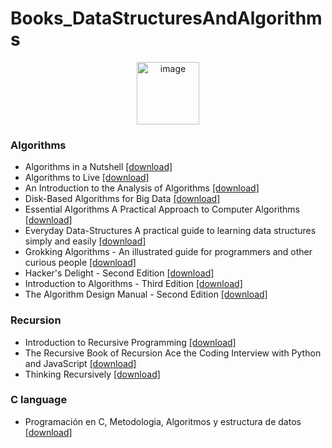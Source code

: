 # Books_DataStructuresAndAlgorithms
<p align="center">
<img width="100" alt="image" src="https://media1.giphy.com/media/hAieQ20Ph6xJPnVqLr/giphy.gif?cid=ecf05e472200ylhuhwub9b78nt0pyg88uegrt1a5grv9u6vs&rid=giphy.gif&ct=s">
</p>

### Algorithms
- Algorithms in a Nutshell [[download]](https://github.com/HannyCarballo/Books_DataStructuresAndAlgorithms/blob/master/Algorithms/Algorithms-in-a-Nutshell.pdf)
- Algorithms to Live [[download]](https://github.com/HannyCarballo/Books_DataStructuresAndAlgorithms/blob/master/Algorithms/Algorithms-to-Live-By-Brian-Christian.pdf)
- An Introduction to the Analysis of Algorithms [[download]](https://github.com/HannyCarballo/Books_DataStructuresAndAlgorithms/blob/master/Algorithms/An%20Introduction%20to%20the%20Analysis%20of%20Algorithms.pdf)
- Disk-Based Algorithms for Big Data [[download]](https://github.com/HannyCarballo/Books_DataStructuresAndAlgorithms/blob/master/Algorithms/Disk-Based%20Algorithms%20for%20Big%20Data.pdf)
- Essential Algorithms A Practical Approach to Computer Algorithms [[download]](https://github.com/HannyCarballo/Books_DataStructuresAndAlgorithms/blob/master/Algorithms/Essential-Algorithms-A-Practical-Approach-to-Computer-Algorithms.pdf)
- Everyday Data-Structures A practical guide to learning data structures simply and easily [[download]](https://github.com/HannyCarballo/Books_DataStructuresAndAlgorithms/blob/master/Algorithms/Everyday-Data-Structures-A-practical-guide-to-learning-data-structures-simply-and-easily.pdf)
- Grokking Algorithms - An illustrated guide for programmers and other curious people [[download]](https://github.com/HannyCarballo/Books_DataStructuresAndAlgorithms/blob/master/Algorithms/Grokking%20Algorithms%20-%20An%20illustrated%20guide%20for%20programmers%20and%20other%20curious%20people.pdf)
- Hacker's Delight - Second Edition [[download]](https://github.com/HannyCarballo/Books_DataStructuresAndAlgorithms/blob/master/Algorithms/Hacker's%20Delight%20-%20Second%20Edition.pdf)
- Introduction to Algorithms - Third Edition [[download]](https://github.com/HannyCarballo/Books_DataStructuresAndAlgorithms/blob/master/Algorithms/Introduction%20to%20Algorithms%20-%20Third%20Edition.pdf)
- The Algorithm Design Manual - Second Edition [[download]](https://github.com/HannyCarballo/Books_DataStructuresAndAlgorithms/blob/master/Algorithms/The%20Algorithm%20Design%20Manual%20-%20Second%20Edition.pdf)

### Recursion
- Introduction to Recursive Programming [[download]](https://github.com/HannyCarballo/Books_DataStructuresAndAlgorithms/blob/master/Recursion/Introduction%20to%20Recursive%20Programming.pdf)
- The Recursive Book of Recursion Ace the Coding Interview with Python and JavaScript [[download]](https://github.com/HannyCarballo/Books_DataStructuresAndAlgorithms/blob/master/Recursion/The%20Recursive%20Book%20of%20Recursion%20Ace%20the%20Coding%20Interview%20with%20Python%20and%20JavaScript.pdf)
- Thinking Recursively [[download]](https://github.com/HannyCarballo/Books_DataStructuresAndAlgorithms/blob/master/Recursion/Thinking%20Recursively.pdf)

### C language
- Programación en C, Metodologia, Algoritmos y estructura de datos [[download]](https://github.com/HannyCarballo/Books_DataStructuresAndAlgorithms/blob/master/C%20language/Programaci%C3%B3n%20en%20C%2C%20Metodologia%2C%20Algoritmos%20y%20estructura%20de%20datos.pdf)

